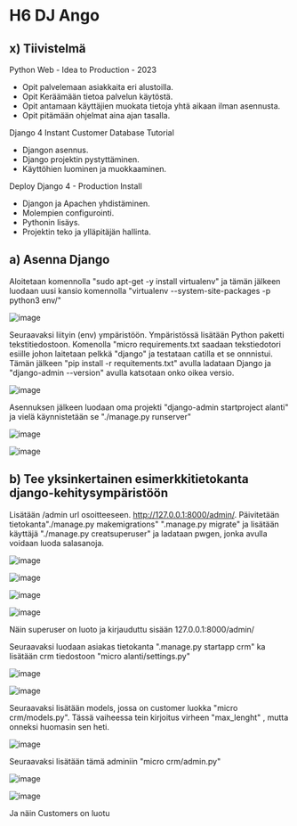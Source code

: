 # H6 DJ Ango

## x) Tiivistelmä

Python Web - Idea to Production - 2023
* Opit palvelemaan asiakkaita eri alustoilla.
* Opit Keräämään tietoa palvelun käytöstä.
* Opit antamaan käyttäjien muokata tietoja yhtä aikaan ilman asennusta.
* Opit pitämään ohjelmat aina ajan tasalla.

Django 4 Instant Customer Database Tutorial
* Djangon asennus.
* Django projektin pystyttäminen.
* Käyttöhien luominen ja muokkaaminen.

Deploy Django 4 - Production Install
* Djangon ja Apachen yhdistäminen.
* Molempien configurointi.
* Pythonin lisäys.
* Projektin teko ja ylläpitäjän hallinta.

## a) Asenna Django

Aloitetaan komennolla "sudo apt-get -y install virtualenv" ja tämän jälkeen luodaan uusi kansio komennolla "virtualenv --system-site-packages -p python3 env/"

![image](https://github.com/bgx088/linux-kurssi/assets/143337810/69720f3b-6f99-4620-b5ba-36c121576d6f)

Seuraavaksi liityin (env) ympäristöön. Ympäristössä lisätään Python paketti tekstitiedostoon. Komenolla "micro requirements.txt saadaan tekstiedotori esiille johon laitetaan pelkkä "django" ja testataan catilla et se onnnistui. Tämän jälkeen "pip install -r requitements.txt" avulla ladataan Django ja "django-admin --version" avulla katsotaan onko oikea versio.

![image](https://github.com/bgx088/linux-kurssi/assets/143337810/e434e037-0c8d-411f-a5ee-16a1f4239a21)

Asennuksen jälkeen luodaan oma projekti "django-admin startproject alanti" ja vielä käynnistetään se "./manage.py runserver" 

![image](https://github.com/bgx088/linux-kurssi/assets/143337810/0615b807-2130-4eb9-a4f1-f7da0d37b13c)

![image](https://github.com/bgx088/linux-kurssi/assets/143337810/4cd41674-d38a-4ea4-a321-aa0a3ca69406)

## b) Tee yksinkertainen esimerkkitietokanta django-kehitysympäristöön

Lisätään /admin url osoitteeseen. http://127.0.0.1:8000/admin/. Päivitetään tietokanta"./manage.py makemigrations" ".manage.py migrate" ja lisätään käyttäjä "./manage.py creatsuperuser" ja ladataan pwgen, jonka avulla voidaan luoda salasanoja. 

![image](https://github.com/bgx088/linux-kurssi/assets/143337810/2be58bf6-7688-4f96-acc8-6356edc9dd98)

![image](https://github.com/bgx088/linux-kurssi/assets/143337810/743aef5b-7cad-4655-9ab7-97fb77e009f5)

![image](https://github.com/bgx088/linux-kurssi/assets/143337810/a3e8431b-41e6-412d-a4d9-e6c6b19070bc)

![image](https://github.com/bgx088/linux-kurssi/assets/143337810/d3bdbb0f-023a-46b4-845c-d86cf0ca6fbb)

Näin superuser on luoto ja kirjauduttu sisään 127.0.0.1:8000/admin/

Seuraavaksi luodaan asiakas tietokanta ".manage.py startapp crm" ka lisätään crm tiedostoon "micro alanti/settings.py" 

![image](https://github.com/bgx088/linux-kurssi/assets/143337810/2a881678-3234-4973-9b37-f61f1d693d89)

![image](https://github.com/bgx088/linux-kurssi/assets/143337810/99d6c461-321d-4b29-ade2-bc9f7e37249f)

Seuraavaksi lisätään models, jossa on customer luokka "micro crm/models.py". Tässä vaiheessa tein kirjoitus virheen "max_lenght" , mutta onneksi huomasin sen heti.

![image](https://github.com/bgx088/linux-kurssi/assets/143337810/dccdf2a5-ce35-49ae-af16-d93d11f97898)

Seuraavaksi lisätään tämä adminiin "micro crm/admin.py" 

![image](https://github.com/bgx088/linux-kurssi/assets/143337810/5e0a30fa-0a47-4b59-bb33-dc568a282462)

![image](https://github.com/bgx088/linux-kurssi/assets/143337810/7d9e0c52-9998-4e04-ae37-c4d10b4ca528)

Ja näin Customers on luotu
